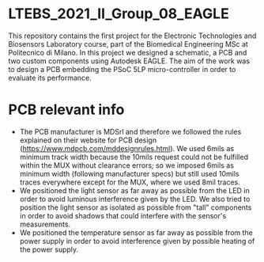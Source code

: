 # LTEBS_2021_II_Group_08_EAGLE

This repository contains the first project for the Electronic Technologies and Biosensors Laboratory course, part of the Biomedical Engineering MSc at Politecnico di Milano.
In this project we designed a schematic, a PCB and two custom components using Autodesk EAGLE. The aim of the work was to design a PCB embedding the PSoC 5LP micro-controller in order to evaluate its performance.

# PCB relevant info

- The PCB manufacturer is MDSrl and therefore we followed the rules explained on their website for PCB design (https://www.mdpcb.com/mddesignrules.html).
We used 6mils as minimum track width because the 10mils request could not be fulfilled within the MUX without clearance errors; so we imposed 6mils as minimum width (following manufacturer specs) but still used 10mils traces everywhere except for the MUX, where we used 8mil traces.
- We positioned the light sensor as far away as possible from the LED in order to avoid luminous interference given by the LED. We also tried to position the light sensor as isolated as possible from "tall" components in order to avoid shadows that could interfere with the sensor's measurements.
- We positioned the temperature sensor as far away as possible from the power supply in order to avoid interference given by possible heating of the power supply.
